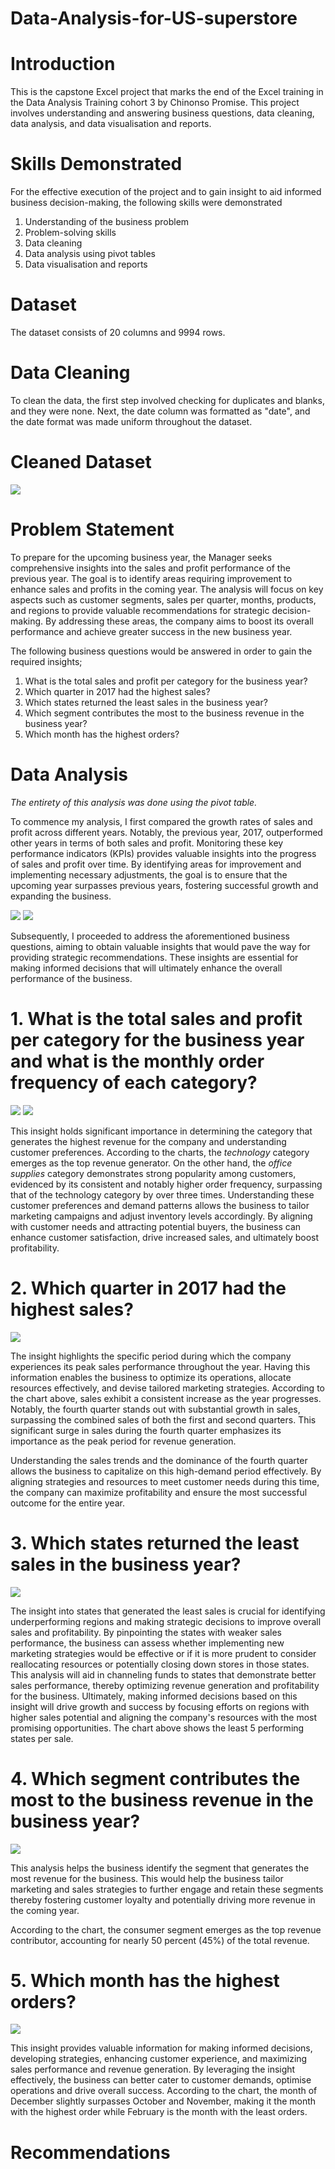 # Data-Analysis-for-US-superstore

# Introduction
This is the capstone Excel project that marks the end of the Excel training in the Data Analysis Training cohort 3 by Chinonso Promise. This project involves understanding and answering business questions, data cleaning, data analysis, and data visualisation and reports.

# Skills Demonstrated
For the effective execution of the project and to gain insight to aid informed business decision-making, the following skills were demonstrated
1.	Understanding of the business problem
2.	Problem-solving skills
3.	Data cleaning
4.	Data analysis using pivot tables
5.	Data visualisation and reports
   
# Dataset
The dataset consists of 20 columns and 9994 rows. 

# Data Cleaning
To clean the data, the first step involved checking for duplicates and blanks, and they were none. Next, the date column was formatted as "date", and the date format was made uniform throughout the dataset. 

# Cleaned Dataset
![](image102.png)

# Problem Statement
To prepare for the upcoming business year, the Manager seeks comprehensive insights into the sales and profit performance of the previous year. The goal is to identify areas requiring improvement to enhance sales and profits in the coming year. The analysis will focus on key aspects such as customer segments, sales per quarter, months, products, and regions to provide valuable recommendations for strategic decision-making. By addressing these areas, the company aims to boost its overall performance and achieve greater success in the new business year.

The following business questions would be answered in order to gain the required insights;

1. What is the total sales and profit per category for the business year?
2. Which quarter in 2017 had the highest sales?
3. Which states returned the least sales in the business year?
4. Which segment contributes the most to the business revenue in the business year?
5. Which month has the highest orders?


# Data Analysis
*The entirety of this analysis was done using the pivot table.*

To commence my analysis, I first compared the growth rates of sales and profit across different years. Notably, the previous year, 2017, outperformed other years in terms of both sales and profit. Monitoring these key performance indicators (KPIs) provides valuable insights into the progress of sales and profit over time. By identifying areas for improvement and implementing necessary adjustments, the goal is to ensure that the upcoming year surpasses previous years, fostering successful growth and expanding the business.

![](image103.png)            ![](image103.0.png)

Subsequently, I proceeded to address the aforementioned business questions, aiming to obtain valuable insights that would pave the way for providing strategic recommendations. These insights are essential for making informed decisions that will ultimately enhance the overall performance of the business.

# 1. What is the total sales and profit per category for the business year and what is the monthly order frequency of each category?
   
![](image104.png)       ![](image110.png)

This insight holds significant importance in determining the category that generates the highest revenue for the company and understanding customer preferences. According to the charts, the *technology* category emerges as the top revenue generator. On the other hand, the *office supplies* category demonstrates strong popularity among customers, evidenced by its consistent and notably higher order frequency, surpassing that of the technology category by over three times. Understanding these customer preferences and demand patterns allows the business to tailor marketing campaigns and adjust inventory levels accordingly. By aligning with customer needs and attracting potential buyers, the business can enhance customer satisfaction, drive increased sales, and ultimately boost profitability.

# 2. Which quarter in 2017 had the highest sales?
   
![](image105.png)

The insight highlights the specific period during which the company experiences its peak sales performance throughout the year. Having this information enables the business to optimize its operations, allocate resources effectively, and devise tailored marketing strategies.
According to the chart above, sales exhibit a consistent increase as the year progresses. Notably, the fourth quarter stands out with substantial growth in sales, surpassing the combined sales of both the first and second quarters. This significant surge in sales during the fourth quarter emphasizes its importance as the peak period for revenue generation.

Understanding the sales trends and the dominance of the fourth quarter allows the business to capitalize on this high-demand period effectively. By aligning strategies and resources to meet customer needs during this time, the company can maximize profitability and ensure the most successful outcome for the entire year.

# 3. Which states returned the least sales in the business year?
   
![](image106.png)

The insight into states that generated the least sales is crucial for identifying underperforming regions and making strategic decisions to improve overall sales and profitability. By pinpointing the states with weaker sales performance, the business can assess whether implementing new marketing strategies would be effective or if it is more prudent to consider reallocating resources or potentially closing down stores in those states.
This analysis will aid in channeling funds to states that demonstrate better sales performance, thereby optimizing revenue generation and profitability for the business. Ultimately, making informed decisions based on this insight will drive growth and success by focusing efforts on regions with higher sales potential and aligning the company's resources with the most promising opportunities.
The chart above shows the least 5 performing states per sale. 

# 4. Which segment contributes the most to the business revenue in the business year?

![](image107.png)

This analysis helps the business identify the segment that generates the most revenue for the business. This would help the business tailor marketing and sales strategies to further engage and retain these segments thereby fostering customer loyalty and potentially driving more revenue in the coming year. 

According to the chart, the consumer segment emerges as the top revenue contributor, accounting for nearly 50 percent (45%) of the total revenue.

# 5. Which month has the highest orders?
   
![](image108.png)

This insight provides valuable information for making informed decisions, developing strategies, enhancing customer experience, and maximizing sales performance and revenue generation. By leveraging the insight effectively, the business can better cater to customer demands, optimise operations and drive overall success.
According to the chart, the month of December slightly surpasses October and November, making it the month with the highest order while February is the month with the least orders. 

# Recommendations

